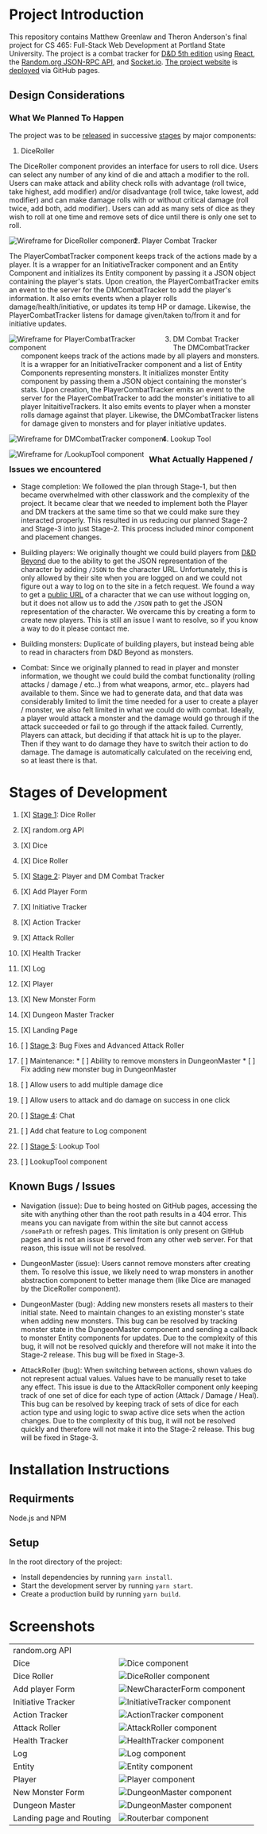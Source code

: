 # Project Introduction
This repository contains Matthew Greenlaw and Theron Anderson's final project for CS 465: Full-Stack Web Development at Portland State University. The project is a combat tracker for [D&D 5th edition](https://en.wikipedia.org/wiki/Editions_of_Dungeons_%26_Dragons#Dungeons_&_Dragons_5th_edition) using [React](https://reactjs.org/), the [Random.org JSON-RPC API](https://api.random.org/json-rpc/2), and [Socket.io](https://socket.io/). [The project website](http://5ecombattracker.matthewgreenlaw.com/) is [deployed](https://github.com/MatthewGreenlaw/5eCombatTracker/deployments) via GitHub pages.

## Design Considerations

### What We Planned To Happen
The project was to be [released](https://github.com/MatthewGreenlaw/5eCombatTracker/releases) in successive [stages](#stages-of-development) by major components:
1. DiceRoller  

The DiceRoller component provides an interface for users to roll dice. Users can select any number of any kind of die and attach a modifier to the roll. Users can make attack and ability check rolls with advantage (roll twice, take highest, add modifier) and/or disadvantage (roll twice, take lowest, add modifier) and can make damage rolls with or without critical damage (roll twice, add both, add modifier). Users can add as many sets of dice as they wish to roll at one time and remove sets of dice until there is only one set to roll.  

<img src="ReadmePictures/DiceRoller_wireframe.png"
     alt="Wireframe for DiceRoller component"
     style="float: left; margin-right: 10px; max-width: 320px;" />

2. Player Combat Tracker  

The PlayerCombatTracker component keeps track of the actions made by a player. It is a wrapper for an InitiativeTracker component and an Entity Component and initializes its Entity component by passing it a JSON object containing the player's stats. Upon creation, the PlayerCombatTracker emits an event to the server for the DMCombatTracker to add the player's information. It also emits events when a player rolls damage/health/initiative, or updates its temp HP or damage. Likewise, the PlayerCombatTracker listens for damage given/taken to/from it and for initiative updates.  

<img src="ReadmePictures/PlayerCombatTracker_wireframe.png"
     alt="Wireframe for PlayerCombatTracker component"
     style="float: left; margin-right: 10px; max-width: 320px;" />  

3. DM Combat Tracker  
The DMCombatTracker component keeps track of the actions made by all players and monsters. It is a wrapper for an InitiativeTracker component and a list of Entity Components representing monsters. It initializes monster Entity component by passing them a JSON object containing the monster's stats. Upon creation, the PlayerCombatTracker emits an event to the server for the PlayerCombatTracker to add the monster's initiative to all player InitaitiveTrackers. It also emits events to player when a monster rolls damage against that player. Likewise, the DMCombatTracker listens for damage given to monsters and for player initiative updates.  

<img src="ReadmePictures/DMCombatTracker_wireframe.png"
     alt="Wireframe for DMCombatTracker component"
     style="float: left; margin-right: 10px; max-width: 320px;" />  

4. Lookup Tool  

<img src="ReadmePictures/LookupTool_wireframe.png"
     alt="Wireframe for /LookupTool component"
     style="float: left; margin-right: 10px; max-width: 320px;" />

### What Actually Happened / Issues we encountered

* Stage completion: We followed the plan through Stage-1, but then became overwhelmed with other classwork and the complexity of the project. It became clear that we needed to implement both the Player and DM trackers at the same time so that we could make sure they interacted properly. This resulted in us reducing our planned Stage-2 and Stage-3 into just Stage-2. This process included minor component and placement changes.

* Building players: We originally thought we could build players from [D&D Beyond](https://dndbeyond.com) due to the ability to get the JSON representation of the character by adding ```/JSON``` to the character URL. Unfortunately, this is only allowed by their site when you are logged on and we could not figure out a way to log on to the site in a fetch request. We found a way to get a [public URL](https://www.dndbeyond.com/characters/4160255/) of a character that we can use without logging on, but it does not allow us to add the ```/JSON``` path to get the JSON representation of the character. We overcame this by creating a form to create new players. This is still an issue I want to resolve, so if you know a way to do it please contact me.  

* Building monsters: Duplicate of building players, but instead being able to read in characters from D&D Beyond as monsters.

* Combat: Since we originally planned to read in player and monster information, we thought we could build the combat functionality (rolling attacks / damage / etc..) from what weapons, armor, etc.. players had available to them. Since we had to generate data, and that data was considerably limited to limit the time needed for a user to create a player / monster, we also felt limited in what we could do with combat. Ideally, a player would attack a monster and the damage would go through if the attack succeeded or fail to go through if the attack failed. Currently, Players can attack, but deciding if that attack hit is up to the player. Then if they want to do damage they have to switch their action to do damage. The damage is automatically calculated on the receiving end, so at least there is that.

# Stages of Development
1. [X] [Stage 1](https://github.com/MatthewGreenlaw/5eCombatTracker/releases/tag/Stage-1): Dice Roller
  1. [X] random.org API
  2. [X] Dice
  3. [X] Dice Roller

2. [X] [Stage 2](https://github.com/MatthewGreenlaw/5eCombatTracker/releases/tag/Stage-2): Player and DM Combat Tracker
  1. [X] Add Player Form
  2. [X] Initiative Tracker
  3. [X] Action Tracker
  4. [X] Attack Roller
  5. [X] Health Tracker
  6. [X] Log
  7. [X] Player
  8. [X] New Monster Form
  9. [X] Dungeon Master Tracker
  10. [X] Landing Page

3. [ ] [Stage 3](https://github.com/MatthewGreenlaw/5eCombatTracker/releases/tag/Stage-3): Bug Fixes and Advanced Attack Roller
  1. [ ] Maintenance:
    * [ ] Ability to remove monsters in DungeonMaster
    * [ ] Fix adding new monster bug in DungeonMaster
  3. [ ] Allow users to add multiple damage dice
  4. [ ] Allow users to attack and do damage on success in one click

4. [ ] [Stage 4](https://github.com/MatthewGreenlaw/5eCombatTracker/releases/tag/Stage-4): Chat
  1. [ ] Add chat feature to Log component

5. [ ] [Stage 5](https://github.com/MatthewGreenlaw/5eCombatTracker/releases/tag/Stage-5): Lookup Tool
  1. [ ] LookupTool component


## Known Bugs / Issues
* Navigation (issue): Due to being hosted on GitHub pages, accessing the site with anything other than the root path results in a 404 error. This means you can navigate from within the site but cannot access ```/somePath``` or refresh pages. This limitation is only present on GitHub pages and is not an issue if served from any other web server. For that reason, this issue will not be resolved.

* DungeonMaster (issue): Users cannot remove monsters after creating them. To resolve this issue, we likely need to wrap monsters in another abstraction component to better manage them (like Dice are managed by the DiceRoller component).

* DungeonMaster (bug): Adding new monsters resets all masters to their initial state. Need to maintain changes to an existing monster's state when adding new monsters. This bug can be resolved by tracking monster state in the DungeonMaster component and sending a callback to monster Entity components for updates. Due to the complexity of this bug, it will not be resolved quickly and therefore will not make it into the Stage-2 release. This bug will be fixed in Stage-3.

* AttackRoller (bug): When switching between actions, shown values do not represent actual values. Values have to be manually reset to take any effect. This issue is due to the AttackRoller component only keeping track of one set of dice for each type of action (Attack / Damage / Heal). This bug can be resolved by keeping track of sets of dice for each action type and using logic to swap active dice sets when the action changes. Due to the complexity of this bug, it will not be resolved quickly and therefore will not make it into the Stage-2 release. This bug will be fixed in Stage-3.

# Installation Instructions

## Requirments

Node.js and NPM

## Setup
In the root directory of the project:
* Install dependencies by running ```yarn install```.
* Start the development server by running ```yarn start```.
* Create a production build by running ```yarn build```.

# Screenshots
<table>
  <tr>
    <td>random.org API</td>
    <td></td>
  </tr>
  <tr>
    <td>Dice</td>
    <td><img src="ReadmePictures/Dice.png"
       alt="Dice component"
       style="float: left; margin-right: 10px; max-width: 320px;" /></td>
  </tr>
  <tr>
    <td>Dice Roller</td>
    <td><img src="ReadmePictures/DiceRoller.png"
       alt="DiceRoller component"
       style="float: left; margin-right: 10px; max-width: 320px;" /></td>
  </tr>
  <tr>
    <td>Add player Form</td>
    <td><img src="ReadmePictures/NewCharacterForm.png"
       alt="NewCharacterForm component"
       style="float: left; margin-right: 10px; max-width: 320px;" /></td>
  </tr>
  <tr>
    <td>Initiative Tracker</td>
    <td><img src="ReadmePictures/InitiativeTracker.png"
       alt="InitiativeTracker component"
       style="float: left; margin-right: 10px; max-width: 320px;" /></td>
  </tr>
  <tr>
    <td>Action Tracker</td>
    <td><img src="ReadmePictures/ActionTracker.png"
       alt="ActionTracker component"
       style="float: left; margin-right: 10px; max-width: 320px;" /></td>
  </tr>
  <tr>
    <td>Attack Roller</td>
    <td><img src="ReadmePictures/AttackRoller.png"
       alt="AttackRoller component"
       style="float: left; margin-right: 10px; max-width: 320px;" /></td>
  </tr>
  <tr>
    <td>Health Tracker</td>
    <td><img src="ReadmePictures/HealthTracker.png"
       alt="HealthTracker component"
       style="float: left; margin-right: 10px; max-width: 320px;" /></td>
  </tr>
  <tr>
    <td>Log</td>
    <td><img src="ReadmePictures/Log.png"
       alt="Log component"
       style="float: left; margin-right: 10px; max-width: 320px;" /></td>
  </tr>
  <tr>
    <td>Entity</td>
    <td><img src="ReadmePictures/Entity.png"
       alt="Entity component"
       style="float: left; margin-right: 10px; max-width: 320px;" /></td>
  </tr>
  <tr>
    <td>Player</td>
    <td><img src="ReadmePictures/Player.png"
       alt="Player component"
       style="float: left; margin-right: 10px; max-width: 320px;" /></td>
  </tr>
  <tr>
    <td>New Monster Form</td>
    <td><img src="ReadmePictures/NewMonsterForm.png"
       alt="DungeonMaster component"
       style="float: left; margin-right: 10px; max-width: 320px;" /></td>
  </tr>
  <tr>
    <td>Dungeon Master</td>
    <td><img src="ReadmePictures/DungeonMaster.png"
       alt="DungeonMaster component"
       style="float: left; margin-right: 10px; max-width: 320px;" /></td>
  </tr>
  <tr>
    <td>Landing page and Routing</td>
    <td><img src="ReadmePictures/Landing.png"
       alt="Routerbar component"
       style="float: left; margin-right: 10px; max-width: 320px;" /></td>
  </tr>
</table>
